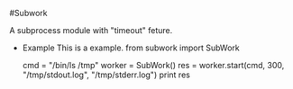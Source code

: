 #Subwork

A subprocess module with "timeout" feture.

- Example
This is a example.
    from subwork import SubWork

    cmd = "/bin/ls /tmp"
    worker = SubWork()
    res = worker.start(cmd, 300, "/tmp/stdout.log", "/tmp/stderr.log")
    print res 
